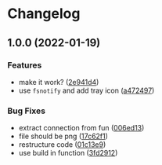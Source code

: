 # Changelog

## 1.0.0 (2022-01-19)


### Features

* make it work? ([2e941d4](https://www.github.com/brokeyourbike/ftps-screen-sync/commit/2e941d49f6eb8a7e7e64256640549cb72783fac9))
* use `fsnotify` and add tray icon ([a472497](https://www.github.com/brokeyourbike/ftps-screen-sync/commit/a4724975dd401df2780c77c4f07d6c03b67bc7ef))


### Bug Fixes

* extract connection from fun ([006ed13](https://www.github.com/brokeyourbike/ftps-screen-sync/commit/006ed134d61afad6b393dce142d1ffc8cb0d6ff2))
* file should be png ([17c62f1](https://www.github.com/brokeyourbike/ftps-screen-sync/commit/17c62f19b0ad871de07d14cdaff15bd99dd0a122))
* restructure code ([01c13e9](https://www.github.com/brokeyourbike/ftps-screen-sync/commit/01c13e95eae6694565cefe6b8f8175b06bf3bbd9))
* use build in function ([3fd2912](https://www.github.com/brokeyourbike/ftps-screen-sync/commit/3fd29126c82f5fb37408b0530a1ae26825ceb344))
